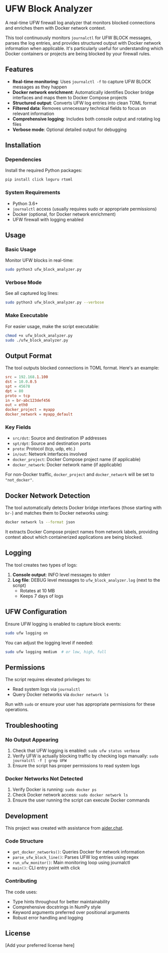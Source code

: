# UFW Block Analyzer

A real-time UFW firewall log analyzer that monitors blocked connections and enriches them with Docker network context.

This tool continuously monitors `journalctl` for UFW BLOCK messages, parses the log entries, and provides structured output with Docker network information when applicable. It's particularly useful for understanding which Docker containers or projects are being blocked by your firewall rules.

## Features

- **Real-time monitoring**: Uses `journalctl -f` to capture UFW BLOCK messages as they happen
- **Docker network enrichment**: Automatically identifies Docker bridge interfaces and maps them to Docker Compose projects
- **Structured output**: Converts UFW log entries into clean TOML format
- **Filtered data**: Removes unnecessary technical fields to focus on relevant information
- **Comprehensive logging**: Includes both console output and rotating log files
- **Verbose mode**: Optional detailed output for debugging

## Installation

### Dependencies

Install the required Python packages:

```bash
pip install click loguru rtoml
```

### System Requirements

- Python 3.6+
- `journalctl` access (usually requires sudo or appropriate permissions)
- Docker (optional, for Docker network enrichment)
- UFW firewall with logging enabled

## Usage

### Basic Usage

Monitor UFW blocks in real-time:

```bash
sudo python3 ufw_block_analyzer.py
```

### Verbose Mode

See all captured log lines:

```bash
sudo python3 ufw_block_analyzer.py --verbose
```

### Make Executable

For easier usage, make the script executable:

```bash
chmod +x ufw_block_analyzer.py
sudo ./ufw_block_analyzer.py
```

## Output Format

The tool outputs blocked connections in TOML format. Here's an example:

```toml
src = 192.168.1.100
dst = 10.0.0.5
spt = 45678
dpt = 80
proto = tcp
in = br-abc123def456
out = eth0
docker_project = myapp
docker_network = myapp_default
```

### Key Fields

- `src/dst`: Source and destination IP addresses
- `spt/dpt`: Source and destination ports
- `proto`: Protocol (tcp, udp, etc.)
- `in/out`: Network interfaces involved
- `docker_project`: Docker Compose project name (if applicable)
- `docker_network`: Docker network name (if applicable)

For non-Docker traffic, `docker_project` and `docker_network` will be set to `"not_docker"`.

## Docker Network Detection

The tool automatically detects Docker bridge interfaces (those starting with `br-`) and matches them to Docker networks using:

```bash
docker network ls --format json
```

It extracts Docker Compose project names from network labels, providing context about which containerized applications are being blocked.

## Logging

The tool creates two types of logs:

1. **Console output**: INFO level messages to stderr
2. **Log file**: DEBUG level messages to `ufw_block_analyzer.log` (next to the script)
   - Rotates at 10 MB
   - Keeps 7 days of logs

## UFW Configuration

Ensure UFW logging is enabled to capture block events:

```bash
sudo ufw logging on
```

You can adjust the logging level if needed:

```bash
sudo ufw logging medium  # or low, high, full
```

## Permissions

The script requires elevated privileges to:
- Read system logs via `journalctl`
- Query Docker networks via `docker network ls`

Run with `sudo` or ensure your user has appropriate permissions for these operations.

## Troubleshooting

### No Output Appearing

1. Check that UFW logging is enabled: `sudo ufw status verbose`
2. Verify UFW is actually blocking traffic by checking logs manually: `sudo journalctl -f | grep UFW`
3. Ensure the script has proper permissions to read system logs

### Docker Networks Not Detected

1. Verify Docker is running: `sudo docker ps`
2. Check Docker network access: `sudo docker network ls`
3. Ensure the user running the script can execute Docker commands

## Development

This project was created with assistance from [aider.chat](https://github.com/Aider-AI/aider/).

### Code Structure

- `get_docker_networks()`: Queries Docker for network information
- `parse_ufw_block_line()`: Parses UFW log entries using regex
- `run_ufw_monitor()`: Main monitoring loop using journalctl
- `main()`: CLI entry point with click

### Contributing

The code uses:
- Type hints throughout for better maintainability
- Comprehensive docstrings in NumPy style
- Keyword arguments preferred over positional arguments
- Robust error handling and logging

## License

[Add your preferred license here]
